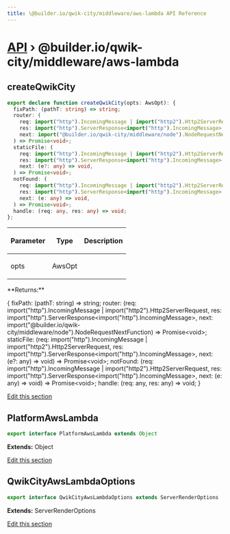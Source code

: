 ```yaml
---
title: \@builder.io/qwik-city/middleware/aws-lambda API Reference
---
```


# [API](/api) &rsaquo; @builder.io/qwik-city/middleware/aws-lambda

## createQwikCity

```typescript
export declare function createQwikCity(opts: AwsOpt): {
  fixPath: (pathT: string) => string;
  router: (
    req: import("http").IncomingMessage | import("http2").Http2ServerRequest,
    res: import("http").ServerResponse<import("http").IncomingMessage>,
    next: import("@builder.io/qwik-city/middleware/node").NodeRequestNextFunction,
  ) => Promise<void>;
  staticFile: (
    req: import("http").IncomingMessage | import("http2").Http2ServerRequest,
    res: import("http").ServerResponse<import("http").IncomingMessage>,
    next: (e?: any) => void,
  ) => Promise<void>;
  notFound: (
    req: import("http").IncomingMessage | import("http2").Http2ServerRequest,
    res: import("http").ServerResponse<import("http").IncomingMessage>,
    next: (e: any) => void,
  ) => Promise<void>;
  handle: (req: any, res: any) => void;
};
```

<table><thead><tr><th>

Parameter

</th><th>

Type

</th><th>

Description

</th></tr></thead>
<tbody><tr><td>

opts

</td><td>

AwsOpt

</td><td>

</td></tr>
</tbody></table>
**Returns:**

{ fixPath: (pathT: string) =&gt; string; router: (req: import("http").IncomingMessage \| import("http2").Http2ServerRequest, res: import("http").ServerResponse&lt;import("http").IncomingMessage&gt;, next: import("@builder.io/qwik-city/middleware/node").NodeRequestNextFunction) =&gt; Promise&lt;void&gt;; staticFile: (req: import("http").IncomingMessage \| import("http2").Http2ServerRequest, res: import("http").ServerResponse&lt;import("http").IncomingMessage&gt;, next: (e?: any) =&gt; void) =&gt; Promise&lt;void&gt;; notFound: (req: import("http").IncomingMessage \| import("http2").Http2ServerRequest, res: import("http").ServerResponse&lt;import("http").IncomingMessage&gt;, next: (e: any) =&gt; void) =&gt; Promise&lt;void&gt;; handle: (req: any, res: any) =&gt; void; }

[Edit this section](https://github.com/QwikDev/qwik/tree/main/packages/qwik-city/src/middleware/aws-lambda/index.ts)

## PlatformAwsLambda

```typescript
export interface PlatformAwsLambda extends Object
```

**Extends:** Object

[Edit this section](https://github.com/QwikDev/qwik/tree/main/packages/qwik-city/src/middleware/aws-lambda/index.ts)

## QwikCityAwsLambdaOptions

```typescript
export interface QwikCityAwsLambdaOptions extends ServerRenderOptions
```

**Extends:** ServerRenderOptions

[Edit this section](https://github.com/QwikDev/qwik/tree/main/packages/qwik-city/src/middleware/aws-lambda/index.ts)
